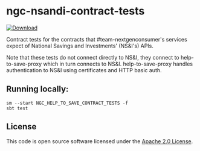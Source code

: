 
# ngc-nsandi-contract-tests

 [ ![Download](https://api.bintray.com/packages/hmrc/releases/ngc-nsandi-contract-tests/images/download.svg) ](https://bintray.com/hmrc/releases/ngc-nsandi-contract-tests/_latestVersion)

Contract tests for the contracts that #team-nextgenconsumer's services expect of National Savings and Investments' (NS&I's) APIs.

Note that these tests do not connect directly to NS&I, they connect to help-to-save-proxy which in turn connects to NS&I. help-to-save-proxy handles authentication to NS&I using certificates and HTTP basic auth.

## Running locally:

```
sm --start NGC_HELP_TO_SAVE_CONTRACT_TESTS -f
sbt test
```

## License

This code is open source software licensed under the [Apache 2.0 License]("http://www.apache.org/licenses/LICENSE-2.0.html").
